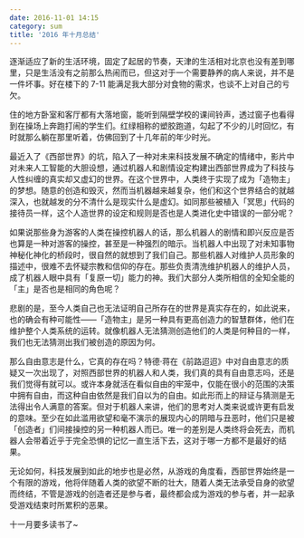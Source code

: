 ```yaml
---
date: 2016-11-01 14:15
category: sum
title: '2016 年十月总结'
---
```


逐渐适应了新的生活环境，固定了起居的节奏，天津的生活相对北京也没有差到哪里，只是生活没有之前那么热闹而已，但这对于一个需要静养的病人来说，并不是一件坏事。好在楼下的 7-11 能满足我大部分对食物的需求，也谈不上对自己的亏欠。



住的地方卧室和客厅都有大落地窗，能听到隔壁学校的课间铃声，透过窗子也看得到在操场上奔跑打闹的学生们。红绿相称的塑胶跑道，勾起了不少的儿时回忆，有时就那么躺在那里听着，仿佛回到了十几年前的年少时光。

最近入了《西部世界》的坑，陷入了一种对未来科技发展不确定的情绪中，影片中对未来人工智能的大胆设想，通过机器人和剧情设定构建出西部世界成为了科技与人性纠缠的真实却又虚幻的世界。在这个世界中，人类终于实现了成为「造物主」的梦想。随意的创造和毁灭，然而当机器越来越复杂，他们和这个世界结合的就越深入，也就越发的分不清什么是现实什么是虚幻。如同那些被植入「冥思」代码的接待员一样，这个人造世界的设定和规则是否也是人类进化史中错误的一部分呢？



如果说那些身为游客的人类在操控机器人的话，那么机器人的剧情和即兴反应是否也算是一种对游客的操控，甚至是一种强烈的暗示。当机器人中出现了对未知事物神秘化神化的桥段时，很自然的就想到了我们自己。那些机器人对维护人员形象的描述中，很难不去怀疑宗教和信仰的存在。那些负责清洗维护机器人的维护人员，成了机器人眼中具有「复原一切」能力的神。我们大部分人类所相信的全知全能的「主」是否也是相同的角色呢？

悲剧的是，至今人类自己也无法证明自己所存在的世界是真实存在的，如此说来，也的确会有种可能性——「造物主」是另一种具有更高创造力的智慧群体，他们在维护整个人类系统的运转。就像机器人无法猜测创造他们的人类是何种目的一样，我们也无法猜测出我们被创造的原因为何。



那么自由意志是什么，它真的存在吗？特德·蒋在《前路迢迢》中对自由意志的质疑又一次出现了，对照西部世界的机器人和人类，我们真的具有自由意志吗，还是我们觉得有就可以。或许本身就活在看似自由的牢笼中，仅能在很小的范围的决策中拥有自由，而这种自由依然是我们自以为的自由。如此形而上的辩证与猜测是无法得出令人满意的答案。但对于机器人来讲，他们的思考对人类来说或许更有启发的意味。至少在如此滥用欲望和毫不演示的展现内心的阴暗与丑恶时，他们只是被「创造者」们间接操控的另一种机器人而已。唯一的差别是人类终将会死去，而机器人会带着近乎于完全恐惧的记忆一直生活下去，这对于哪一方都不是最好的结果。



无论如何，科技发展到如此的地步也是必然，从游戏的角度看，西部世界始终是一个有限的游戏，他将伴随着人类的欲望不断的壮大，随着人类无法承受自身的欲望而终结，不管是游戏的创造者还是参与者，最终都会成为游戏的参与者，并一起承受游戏结束时所累积的恶果。



十一月要多读书了~
